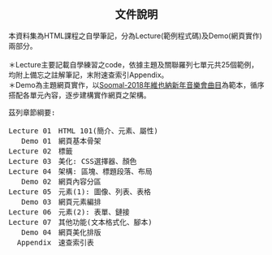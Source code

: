 
<h2 align="center">文件說明</h2>

<p>本資料集為HTML課程之自學筆記，分為Lecture(範例程式碼)及Demo(網頁實作)兩部分。<br><br>
＊Lecture主要記載自學練習之code，依據主題及關聯羅列七單元共25個範例，均附上備忘之註解筆記，末附速查索引Appendix。<br>
＊Demo為主題網頁實作，以<a href="http://www.soomal.com/doc/20100007586.htm">Soomal-2018年維也納新年音樂會曲目</a>為範本，循序搭配各單元內容，逐步建構實作網頁之架構。</p>

<pre>
茲列章節綱要:

Lecture 01　HTML 101(簡介、元素、屬性)
   Demo 01　網頁基本骨架
Lecture 02　<head>標籤
Lecture 03　美化: CSS選擇器、顏色
Lecture 04　架構: 區塊、標題段落、布局
   Demo 02　網頁內容分區
Lecture 05　元素(1): 圖像、列表、表格
   Demo 03　網頁元素編排
Lecture 06　元素(2): 表單、鏈接
Lecture 07　其他功能(文本格式化、腳本)
   Demo 04　網頁美化排版
  Appendix　速查索引表
</pre>
